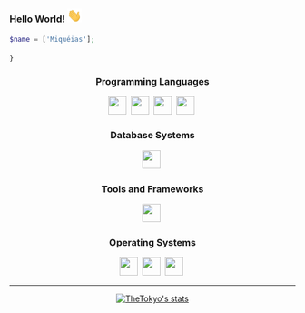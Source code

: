 ### Hello World! <img src="wave.gif" width="25px"/>

```php
$name = ['Miquéias'];

}
```
<p align="left">
</p>
<div align="center">

### Programming Languages

<img height="32" width="32" src="https://icongr.am/devicon/php-plain.svg?size=128&color=currentColor" />&nbsp;
<img height="32" width="32" src="https://icongr.am/devicon/html5-original.svg?size=128&color=currentColor" />&nbsp;
<img height="32" width="32" src="https://icongr.am/devicon/css3-original.svg?size=128&color=currentColor" />&nbsp;
<img height="32" width="32" src="https://icongr.am/devicon/javascript-original.svg?size=128&color=currentColor" />&nbsp;

### Database Systems

<img height="32" width="32" src="https://icongr.am/devicon/mysql-original-wordmark.svg?size=128&color=currentColor" />&nbsp;

### Tools and Frameworks
<img height="32" width="32" src="https://icongr.am/devicon/bootstrap-plain-wordmark.svg?size=128&color=currentColor" />&nbsp;


### Operating Systems

<img height="32" width="32" src="https://icongr.am/devicon/linux-original.svg?size=128&color=currentColor" />&nbsp;
<img height="32" width="32" src="https://icongr.am/devicon/windows8-original.svg?size=128&color=currentColor" />&nbsp;
<img height="32" width="32" src="https://icongr.am/devicon/debian-plain.svg?size=128&color=currentColor" />&nbsp;    

</div>


<hr>

<p align="center">
  <a href="https://github.com/TheTokyo">
    <img src="https://github-readme-stats.vercel.app/api?username=TheTokyo&hide_border=true&show_icons=true" alt="TheTokyo's stats">
  </a>
</p>
